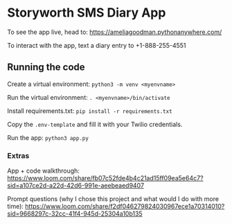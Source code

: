 # Storyworth SMS Diary App
To see the app live, head to: https://ameliagoodman.pythonanywhere.com/

To interact with the app, text a diary entry to +1-888-255-4551

## Running the code
Create a virtual environment: `python3 -m venv <myenvname>`

Run the virtual environment: `. <myenvname>/bin/activate`

Install requirements.txt: `pip install -r requirements.txt`

Copy the `.env-template` and fill it with your Twilio credentials.

Run the app: `python3 app.py`

### Extras
App + code walkthrough: https://www.loom.com/share/fb07c52fde4b4c21ad15ff09ea5e64c7?sid=a107ce2d-a22d-42d6-991e-aeebeaed9407

Prompt questions (why I chose this project and what would I do with more time): https://www.loom.com/share/f2df046279824030967ece1a70314010?sid=9668297c-32cc-41f4-945d-25304a10b135
